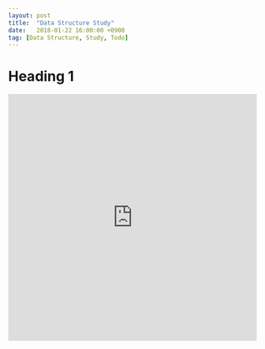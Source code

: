 ```yaml
---
layout: post
title:  "Data Structure Study"
date:   2018-01-22 16:00:00 +0900
tag: [Data Structure, Study, Todo]
---
```


# Heading 1

<div class="something" markdown="1">
  <iframe src="https://quizlet.com/233221268/flashcards/embed" height="500" width="100%" style="border:0"></iframe>
</div>
